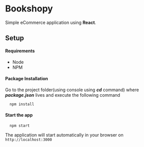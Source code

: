 # Bookshopy

Simple eCommerce application using **React**.

## Setup

#### Requirements
 * Node
 * NPM
#### Package Installation
Go to the project folder(using console using ***cd*** command) where ***package.json*** lives and execute the following command
```
  npm install
```

#### Start the app
```
  npm start
```
The application will start automatically in your browser on `http://localhost:3000`
